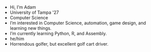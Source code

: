 - Hi, I’m Adam
- University of Tampa '27
- Computer Science
- I’m interested in Computer Science, automation, game design, and learning new things.
- I’m currently learning Python, R, and Assembly.
- he/him
- Horrendous golfer, but excellent golf cart driver.

<!---
AdamEarl7/AdamEarl7 is a ✨ special ✨ repository because its `README.md` (this file) appears on your GitHub profile.
You can click the Preview link to take a look at your changes.
--->
